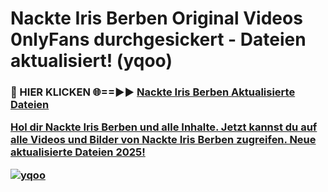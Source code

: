 # Nackte Iris Berben Original Videos 0nlyFans durchgesickert - Dateien aktualisiert! (yqoo)

<h3>🔴 HIER KLICKEN 🌐==►► <a href="https://tinyurl.com/h6vf6nb8" rel="nofollow">Nackte Iris Berben Aktualisierte Dateien

Hol dir Nackte Iris Berben und alle Inhalte. Jetzt kannst du auf alle Videos und Bilder von Nackte Iris Berben zugreifen. Neue aktualisierte Dateien 2025!

[![yqoo](https://i.imgur.com/sD4kR3V.gif)](https://tinyurl.com/h6vf6nb8)
